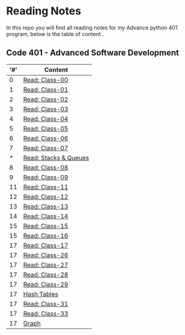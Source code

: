 # Reading Notes

In this repo you will find all reading notes for my Advance python 401 program, below is the table of content .

## Code 401 - Advanced Software Development

|'#' |  Content |
| ------------ | ------------- |
| 0  | [Read: Class-00](./Advance-Python-401/Prep-work-reading/Class-00%20reading.md)|
| 1  | [Read: Class-01](./Advance-Python-401/class-01.md)|
| 2  | [Read: Class-02](./Advance-Python-401/class-02.md)|
| 3  | [Read: Class-03](./Advance-Python-401/class-03.md)|
| 4  | [Read: Class-04](./Advance-Python-401/class-04.md)|
| 5  | [Read: Class-05](./Advance-Python-401/class-05.md)|
| 6  | [Read: Class-06](./Advance-Python-401/class-06.md)|
| 7  | [Read: Class-07](./Advance-Python-401/class-07.md)|
| *  | [Read: Stacks & Queues](./Advance-Python-401/stacks_&_queues.md)|
| 8  | [Read: Class-08](./Advance-Python-401/class-08.md)|
| 9  | [Read: Class-09](./Advance-Python-401/class-09.md)|
| 11  | [Read: Class-11](./Advance-Python-401/class-11.md)|
| 12  | [Read: Class-12](./Advance-Python-401/class-12.md)|
| 13  | [Read: Class-13](./Advance-Python-401/class-13.md)|
| 14  | [Read: Class-14](./Advance-Python-401/class-14.md)|
| 15  | [Read: Class-15](./Advance-Python-401/class-15.md)|
| 15  | [Read: Class-16](./Advance-Python-401/class-16.md)|
| 17  | [Read: Class-17](./Advance-Python-401/class-17.md)|
| 17  | [Read: Class-26](./Advance-Python-401/class-26.md)|
| 17  | [Read: Class-27](./Advance-Python-401/class-27.md)|
| 17  | [Read: Class-28](./Advance-Python-401/class-28.md)|
| 17  | [Read: Class-29](./Advance-Python-401/class-29.md)|
| 17  | [Hash Tables](./Advance-Python-401/hash_tables.md)|
| 17  | [Read: Class-31](./Advance-Python-401/class-31.md)|
| 17  | [Read: Class-33](./Advance-Python-401/class-33.md)|
| 17  | [Graph](./Advance-Python-401/graph.md)|
